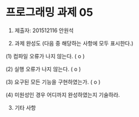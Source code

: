 # 프로그래밍 과제 05

1. 제출자:  201512116 안원석

2. 과제 완성도 (다음 중 해당하는 사항에 모두 표시한다.)

(1) 컴파일 오류가 나지 않는다. (  o  )

(2) 실행 오류가 나지 않는다. (  o  )

(3) 요구된 모든 기능을 구현하였는가. (  o   )

(4) 미원성인 경우 어디까지 완성하였는지 기술하라.

3. 기타 사항 
